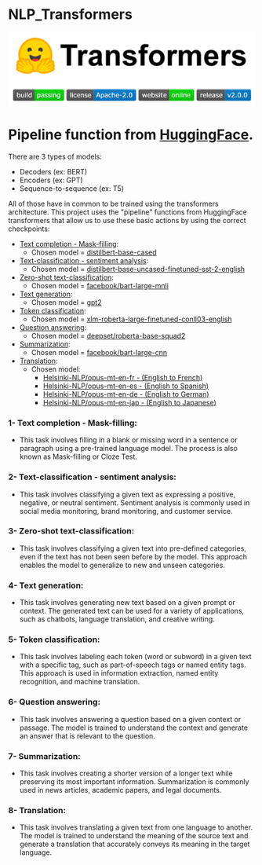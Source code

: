 # NLP_Transformers 
![Screenshot from 2023-03-03 10-42-12.png](Screenshot%20from%202023-03-03%2010-42-12.png)
# Pipeline function from [HuggingFace](https://huggingface.co/docs/transformers/index).

There are 3 types of models:
- Decoders (ex: BERT)
- Encoders (ex: GPT)
- Sequence-to-sequence (ex: T5)

All of those have in common to be trained using the transformers architecture.
This project uses the "pipeline" functions from HuggingFace transformers that allow us to use these basic 
actions by using the correct checkpoints:
- [Text completion - Mask-filling](https://github.com/Tiago-B-C-Reis/NLP_Transformers/blob/c6dc674c14153db0133982ff9bb51373ad81b44d/Transformers.py#L91-L96):
  - Chosen model = [distilbert-base-cased](https://huggingface.co/distilbert-base-cased)
- [Text-classification - sentiment analysis](https://github.com/Tiago-B-C-Reis/NLP_Transformers/blob/c6dc674c14153db0133982ff9bb51373ad81b44d/Transformers.py#L97-L102):
  - Chosen model = [distilbert-base-uncased-finetuned-sst-2-english ](https://huggingface.co/distilbert-base-uncased-finetuned-sst-2-english)
- [Zero-shot text-classification](https://github.com/Tiago-B-C-Reis/NLP_Transformers/blob/c6dc674c14153db0133982ff9bb51373ad81b44d/Transformers.py#L103-L111):
  - Chosen model = [facebook/bart-large-mnli](https://huggingface.co/facebook/bart-large-mnli )
- [Text generation](https://github.com/Tiago-B-C-Reis/NLP_Transformers/blob/c6dc674c14153db0133982ff9bb51373ad81b44d/Transformers.py#L112-L122):
  - Chosen model = [gpt2](https://huggingface.co/gpt2)
- [Token classification](https://github.com/Tiago-B-C-Reis/NLP_Transformers/blob/c6dc674c14153db0133982ff9bb51373ad81b44d/Transformers.py#L123-L129):
  - Chosen model = [xlm-roberta-large-finetuned-conll03-english](https://huggingface.co/xlm-roberta-large-finetuned-conll03-english)
- [Question answering](https://github.com/Tiago-B-C-Reis/NLP_Transformers/blob/c6dc674c14153db0133982ff9bb51373ad81b44d/Transformers.py#L130-L141):
  - Chosen model = [deepset/roberta-base-squad2](https://huggingface.co/deepset/roberta-base-squad2)
- [Summarization](https://github.com/Tiago-B-C-Reis/NLP_Transformers/blob/c6dc674c14153db0133982ff9bb51373ad81b44d/Transformers.py#L142-L147):
  - Chosen model = [facebook/bart-large-cnn](https://huggingface.co/facebook/bart-large-cnn)
- [Translation](https://github.com/Tiago-B-C-Reis/NLP_Transformers/blob/c6dc674c14153db0133982ff9bb51373ad81b44d/Transformers.py#L148-L153):
  - Chosen model:
    - [Helsinki-NLP/opus-mt-en-fr - (English to French)](https://huggingface.co/Helsinki-NLP/opus-mt-en-fr)
    - [Helsinki-NLP/opus-mt-en-es - (English to Spanish)](https://huggingface.co/Helsinki-NLP/opus-mt-en-es)
    - [Helsinki-NLP/opus-mt-en-de - (English to German)](https://huggingface.co/Helsinki-NLP/opus-mt-de-en)
    - [Helsinki-NLP/opus-mt-en-jap - (English to Japanese)](https://huggingface.co/Helsinki-NLP/opus-mt-en-jap)


### 1- Text completion - Mask-filling:
- This task involves filling in a blank or missing word in a sentence or paragraph using a pre-trained language model. The process is also known as Mask-filling or Cloze Test.

### 2- Text-classification - sentiment analysis: 
- This task involves classifying a given text as expressing a positive, negative, or neutral sentiment. Sentiment analysis is commonly used in social media monitoring, brand monitoring, and customer service.

### 3- Zero-shot text-classification: 
- This task involves classifying a given text into pre-defined categories, even if the text has not been seen before by the model. This approach enables the model to generalize to new and unseen categories.

### 4- Text generation: 
- This task involves generating new text based on a given prompt or context. The generated text can be used for a variety of applications, such as chatbots, language translation, and creative writing.

### 5- Token classification: 
- This task involves labeling each token (word or subword) in a given text with a specific tag, such as part-of-speech tags or named entity tags. This approach is used in information extraction, named entity recognition, and machine translation.

### 6- Question answering: 
- This task involves answering a question based on a given context or passage. The model is trained to understand the context and generate an answer that is relevant to the question.

### 7- Summarization: 
- This task involves creating a shorter version of a longer text while preserving its most important information. Summarization is commonly used in news articles, academic papers, and legal documents.

### 8- Translation: 
- This task involves translating a given text from one language to another. The model is trained to understand the meaning of the source text and generate a translation that accurately conveys its meaning in the target language.
